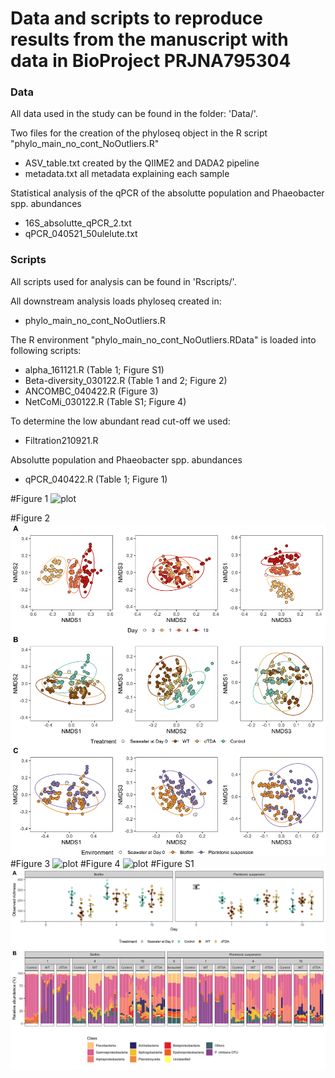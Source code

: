 # Data and scripts to reproduce results from the manuscript with data in BioProject PRJNA795304

### Data
All data used in the study can be found in the folder: 'Data/'.

Two files for the creation of the phyloseq object in the R script "phylo_main_no_cont_NoOutliers.R" 
- ASV_table.txt created by the QIIME2 and DADA2 pipeline
- metadata.txt all metadata explaining each sample

Statistical analysis of the qPCR of the absolutte population and Phaeobacter spp. abundances
- 16S_absolutte_qPCR_2.txt
- qPCR_040521_50ulelute.txt

### Scripts
All scripts used for analysis can be found in 'Rscripts/'. 

All downstream analysis loads phyloseq created in: 
- phylo_main_no_cont_NoOutliers.R

The R environment "phylo_main_no_cont_NoOutliers.RData" is loaded into following scripts:
- alpha_161121.R (Table 1; Figure S1)
- Beta-diversity_030122.R (Table 1 and 2; Figure 2)
- ANCOMBC_040422.R (Figure 3)
- NetCoMi_030122.R (Table S1; Figure 4)

To determine the low abundant read cut-off we used:
- Filtration210921.R

Absolutte population and Phaeobacter spp. abundances
- qPCR_040422.R (Table 1; Figure 1)

#Figure 1
![plot](./Figures/Figure_1.tiff)

#Figure 2
![plot](./Figures/Figure_2.png)
#Figure 3
![plot](./Figures/Figure_3.tiff)
#Figure 4
![plot](./Figures/Figure_4.tiff)
#Figure S1
![plot](./Figures/Figure_S1.png)




